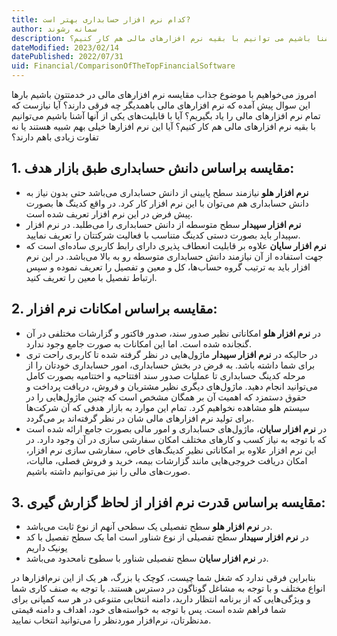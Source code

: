 ```yaml
---
title: کدام نرم افزار حسابداری بهتر است?
author: سمانه رشوند  
description: امروز میخواهیم با موضوع جذاب مقایسه نرم افزارهای مالی در خدمتتون باشیم. آیا با قابلیت های یکی از آنها آشنا باشیم می توانیم با بقیه نرم افزارهای مالی هم کار کنیم؟
dateModified: 2023/02/14  
datePublished: 2022/07/31 
uid: Financial/ComparisonOfTheTopFinancialSoftware  
---
```

امروز می‌خواهیم با موضوع جذاب مقایسه نرم افزارهای مالی در خدمتتون باشیم
بارها این سوال پیش آمده که نرم افزارهای مالی باهمدیگر چه فرقی دارند؟
آیا نیازست که تمام نرم افزارهای مالی را یاد بگیریم؟
آیا با قابلیت‌های یکی از آنها آشنا باشیم می‌توانیم با بقیه نرم افزارهای مالی هم کار کنیم؟
آیا این نرم افزارها خیلی بهم شبیه هستند یا نه تفاوت زیادی باهم دارند؟

## 1. مقایسه براساس دانش حسابداری طبق بازار هدف:

* **نرم افزار هلو** نیازمند سطح پایینی از دانش حسابداری می‌باشد حتی بدون نیاز به دانش حسابداری هم می‌توان با این نرم افزار کار کرد. در واقع کدینگ ها بصورت پیش فرض در این نرم افزار تعریف شده است.
* **نرم افزار سپیدار** سطح متوسطه از دانش حسابداری را می‌طلبد. در نرم افزار سپیدار باید بصورت دستی کدینگ متناسب با فعالیت شرکتتان را تعریف نمایید.
* **نرم افزار سایان** علاوه بر قابلیت انعطاف پذیری دارای رابط کاربری ساده‌ای است که جهت استفاده از آن نیازمند دانش حسابداری متوسطه رو به بالا می‌باشد.
در این نرم افزار باید به ترتیب گروه حساب‌ها، کل و معین و تفصیل را تعریف نموده و سپس ارتباط تفصیل با معین را تعریف کنید.


## 2. مقایسه براساس امکانات نرم افزار:

* در **نرم افزار هلو** امکاناتی نظیر صدور سند، صدور فاکتور و گزارشات مختلفی در آن گنجانده شده است. اما این امکانات به صورت جامع وجود ندارد.
* در حالیکه در **نرم افزار سپیدار** ماژول‌هایی در نظر گرفته شده تا کاربری راحت تری برای شما داشته باشد. به فرض در بخش حسابداری، امور حسابداری خودتان را از مرحله کدینگ حسابداری تا عملیات صدور سند افتتاحیه و اختتامیه بصورت کامل می‌توانید انجام دهید. ماژول‌های دیگری نظیر مشتریان و فروش، دریافت پرداخت و حقوق دستمزد که اهمیت آن بر همگان مشخص است که چنین ماژول‌هایی را در سیستم هلو مشاهده نخواهیم کرد. تمام این موارد به بازار هدفی که آن شرکت‌ها برای تولید نرم افزارهای مالی شان در نظر گرفته‌اند بر می‌گردد.
* در **نرم افزار سایان**، ماژول‌های حسابداری و امور مالی بصورت جامع ارائه شده است که با توجه به نیاز کسب و کارهای مختلف امکان سفارشی سازی در آن وجود دارد. در این نرم افزار علاوه بر امکاناتی نظیر کدینگ‌های خاص، سفارشی سازی نرم افزار، امکان دریافت خروجی‌هایی مانند گزارشات بیمه، خرید و فروش فصلی، مالیات، صورت‌های مالی را نیز می‌توانیم داشته باشیم.


## 3. مقایسه براساس قدرت نرم افزار از لحاظ گزارش گیری:

*   در **نرم افزار هلو** سطح تفصیلی یک سطحی آنهم از نوع ثابت می‌باشد.
*   در **نرم افزار سپیدار** سطح تفصیلی از نوع شناور است اما یک سطح تفصیل با کد یونیک داریم
*   در **نرم افزار سایان** سطح تفصیلی شناور با سطوح نامحدود می‌باشد.


بنابراین فرقی ندارد که شغل شما چیست، کوچک یا بزرگ، هر یک از این نرم‌افزارها در انواع مختلف و با توجه به مشاغل گوناگون در دسترس هستند. با توجه به صنف کاری شما و ویژگی‌هایی که از برنامه انتظار دارید، دامنه انتخابی متنوعی در هر سه کمپانی برای شما فراهم شده است. پس با توجه به خواسته‌های خود، اهداف و دامنه قیمتی مدنظرتان، نرم‌افزار موردنظر را می‌توانید انتخاب نمایید. 